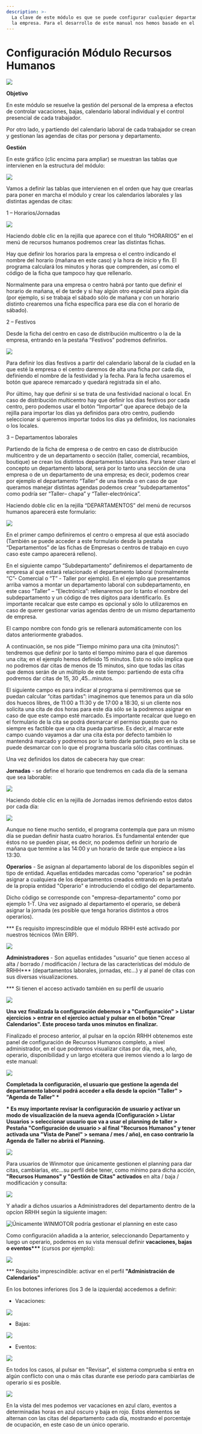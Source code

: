 ```yaml
---
description: >-
  La clave de este módulo es que se puede configurar cualquier departamento de
  la empresa. Para el desarrollo de este manual nos hemos basado en el Taller.
---
```


# Configuración Módulo Recursos Humanos

![](../../.gitbook/assets/image%20%28401%29.png)

**Objetivo**

En este módulo se resuelve la gestión del personal de la empresa a efectos de controlar vacaciones, bajas, calendario laboral individual y el control presencial de cada trabajador.

Por otro lado, y partiendo del calendario laboral de cada trabajador se crean y gestionan las agendas de citas por persona y departamento.

**Gestión**

En este gráfico \(clic encima para ampliar\) se muestran las tablas que intervienen en la estructura del módulo:

![](../../.gitbook/assets/image%20%28403%29.png)

Vamos a definir las tablas que intervienen en el orden que hay que crearlas para poner en marcha el módulo y crear los calendarios laborales y las distintas agendas de citas:

1 – Horarios/Jornadas

![](../../.gitbook/assets/image%20%28382%29.png)

Haciendo doble clic en la rejilla que aparece con el título “HORARIOS” en el menú de recursos humanos podremos crear las distintas fichas.

Hay que definir los horarios para la empresa o el centro indicando el nombre del horario \(mañana en este caso\) y la hora de inicio y fin. El programa calculará los minutos y horas que comprenden, así como el código de la ficha que tampoco hay que rellenarlo.

Normalmente para una empresa o centro habrá por tanto que definir el horario de mañana, el de tarde y si hay algún otro especial para algún día \(por ejemplo, si se trabaja el sábado sólo de mañana y con un horario distinto crearemos una ficha específica para ese día con el horario de sábado\).

2 – Festivos

Desde la ficha del centro en caso de distribución multicentro o la de la empresa, entrando en la pestaña “Festivos” podremos definirlos.

![](../../.gitbook/assets/image%20%28214%29.png)

Para definir los días festivos a partir del calendario laboral de la ciudad en la que esté la empresa o el centro daremos de alta una ficha por cada día, definiendo el nombre de la festividad y la fecha. Para la fecha usaremos el botón que aparece remarcado y quedará registrada sin el año.

Por último, hay que definir si se trata de una festividad nacional o local. En caso de distribución multicentro hay que definir los días festivos por cada centro, pero podemos usar el botón “Importar” que aparece debajo de la rejilla para importar los días ya definidos para otro centro, pudiendo seleccionar si queremos importar todos los días ya definidos, los nacionales o los locales.

3 – Departamentos laborales

Partiendo de la ficha de empresa o de centro en caso de distribución multicentro y de un departamento o sección \(taller, comercial, recambios, boutique\) se crean los distintos departamentos laborales. Para tener claro el concepto un departamento laboral, será por lo tanto una sección de una empresa o de un departamento de una empresa; es decir, podemos crear por ejemplo el departamento “Taller” de una tienda o en caso de que queramos manejar distintas agendas podemos crear “subdepartamentos” como podría ser “Taller– chapa” y “Taller-electrónica”.

Haciendo doble clic en la rejilla “DEPARTAMENTOS” del menú de recursos humanos aparecerá este formulario:

![](../../.gitbook/assets/image%20%28489%29.png)

En el primer campo definiremos el centro o empresa al que está asociado \(También se puede acceder a este formulario desde la pestaña “Departamentos” de las fichas de Empresas o centros de trabajo en cuyo caso este campo aparecerá relleno\).

En el siguiente campo “Subdepartamento” definiremos el departamento de empresa al que estará relacionado el departamento laboral \(normalmente “C”- Comercial o “T” - Taller por ejemplo\).  En el ejemplo que presentamos arriba vamos a montar un departamento laboral con subdepartamento, en este caso “Taller” – “Electrónica”: rellenaremos por lo tanto el nombre del subdepartamento y un código de tres dígitos para identificarlo. Es importante recalcar que este campo es opcional y sólo lo utilizaremos en caso de querer gestionar varias agendas dentro de un mismo departamento de empresa.

El campo nombre con fondo gris se rellenará automáticamente con los datos anteriormente grabados.

A continuación, se nos pide “Tiempo mínimo para una cita \(minutos\)”: tendremos que definir por lo tanto el tiempo mínimo para el que daremos una cita; en el ejemplo hemos definido 15 minutos. Esto no sólo implica que no podremos dar citas de menos de 15 minutos, sino que todas las citas que demos serán de un múltiplo de este tiempo: partiendo de esta cifra podremos dar citas de 15, 30 ,45...minutos.

El siguiente campo es para indicar al programa si permitiremos que se puedan calcular “citas partidas”:  imaginemos que tenemos para un día sólo dos huecos libres, de 11:00 a 11:30 y de 17:00 a 18:30, si un cliente nos solicita una cita de dos horas para este día sólo se la podremos asignar en caso de que este campo esté marcado. Es importante recalcar que luego en el formulario de la cita se podrá desmarcar el permiso puesto que no siempre es factible que una cita pueda partirse. Es decir, al marcar este campo cuando vayamos a dar una cita ésta por defecto también lo mantendrá marcado y podremos por lo tanto darle partida, pero en la cita se puede desmarcar con lo que el programa buscaría sólo citas continuas.

Una vez definidos los datos de cabecera hay que crear:

**Jornadas** - se define el horario que tendremos en cada día de la semana que sea laborable:

![](../../.gitbook/assets/image%20%28139%29.png)

Haciendo doble clic en la rejilla de Jornadas iremos definiendo estos datos por cada día:

![](../../.gitbook/assets/image%20%2867%29.png)

Aunque no tiene mucho sentido, el programa contempla que para un mismo día se puedan definir hasta cuatro horarios. Es fundamental entender que éstos no se pueden pisar, es decir, no podemos definir un horario de mañana que termine a las 14:00 y un horario de tarde que empiece a las 13:30.

**Operarios** - Se asignan al departamento laboral de los disponibles según el tipo de entidad. Aquellas entidades marcadas como "operarios" se podrán asignar a cualquiera de los departamentos creados entrando en la pestaña de la propia entidad "Operario" e introduciendo el código del departamento.

Dicho código se corresponde con "empresa-departamento" como por ejemplo 1-T. Una vez asignado al departamento el operario, se deberá asignar la jornada \(es posible que tenga horarios distintos a otros operarios\). 

\*\*\* Es requisito imprescindible que el módulo RRHH esté activado por nuestros técnicos \(Win ERP\).

![](../../.gitbook/assets/image%20%28278%29.png)

**Administradores** - Son aquellas entidades "usuario" que tienen acceso al alta / borrado / modificación / lectura de las características del módulo de RRHH\*\*\* \(departamentos laborales, jornadas, etc...\) y al panel de citas con sus diversas visualizaciones.

\*\*\* Si tienen el acceso activado también en su perfil de usuario

![](../../.gitbook/assets/image%20%28481%29.png)

**Una vez finalizada la configuración debemos ir a "Configuración" &gt; Listar ejercicios &gt; entrar en el ejercico actual y pulsar en el botón "Crear Calendarios". Este proceso tarda unos minutos en finalizar.** 

Finalizado el proceso anterior, al pulsar en la opción RRHH obtenemos este panel de configuración de Recursos Humanos completo, a nivel administrador, en el que podremos visualizar citas por día, mes, año, operario, disponibilidad y un largo etcétera que iremos viendo a lo largo de este manual:

![](../../.gitbook/assets/image%20%28352%29.png)

**Completada la configuración, el usuario que gestione la agenda del departamento laboral podrá acceder a ella desde la opción "Taller" &gt; "Agenda de Taller" \***

**\* Es muy importante revisar la configuración de usuario y activar un modo de visualización de la nueva agenda \(Configuración &gt; Listar Usuarios &gt; seleccionar usuario que va a usar el planning de taller &gt; Pestaña "Configuración de usuario &gt; al final "Recursos Humanos" y tener activada una "Vista de Panel" &gt; semana / mes / año\), en caso contrario la Agenda de Taller no abrirá el Planning.**

![](../../.gitbook/assets/image%20%28198%29.png)

Para usuarios de Winmotor que únicamente gestionen el planning para dar citas, cambiarlas, etc...su perfil debe tener, como mínimo para dicha acción, **"Recursos Humanos" y "Gestión de Citas" activados** en alta / baja / modificación y consulta:

![](../../.gitbook/assets/image%20%28309%29.png)

Y añadir a dichos usuarios a Administradores del departamento dentro de la opcíon RRHH según la siguiente imagen:

![&#xDA;nicamente WINMOTOR podr&#xED;a gestionar el planning en este caso](../../.gitbook/assets/image%20%28492%29.png)

Como configuración añadida a la anterior, seleccionando Departamento y luego un operario, podemos en su vista mensual definir **vacaciones, bajas o eventos\*\*\*** \(cursos por ejemplo\):

![](../../.gitbook/assets/image%20%2842%29.png)

\*\*\* Requisito imprescindible: activar en el perfil **"Administración de Calendarios"**

En los botones inferiores \(los 3 de la izquierda\) accedemos a definir:

* Vacaciones:

![](../../.gitbook/assets/image%20%28392%29.png)

* Bajas:

![](../../.gitbook/assets/image%20%28475%29.png)

* Eventos:

![](../../.gitbook/assets/image%20%28430%29.png)

En todos los casos, al pulsar en "Revisar", el sistema comprueba si entra en algún conflicto con una o más citas durante ese periodo para cambiarlas de operario si es posible.

![](../../.gitbook/assets/image%20%28321%29.png)

En la vista del mes podemos ver vacaciones en azul claro, eventos a determinadas horas en azul oscuro y baja en rojo. Estos elementos se alternan con las citas del departamento cada día, mostrando el porcentaje de ocupación, en este caso de un único operario.

